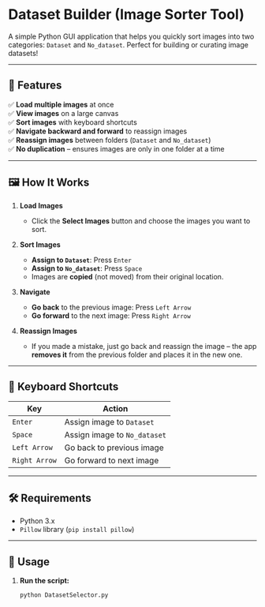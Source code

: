 # Dataset Builder (Image Sorter Tool)

A simple Python GUI application that helps you quickly sort images into two categories: `Dataset` and `No_dataset`. Perfect for building or curating image datasets!

---

## 🚀 Features

✅ **Load multiple images** at once  
✅ **View images** on a large canvas  
✅ **Sort images** with keyboard shortcuts  
✅ **Navigate backward and forward** to reassign images  
✅ **Reassign images** between folders (`Dataset` and `No_dataset`)  
✅ **No duplication** – ensures images are only in one folder at a time  

---

## 🖼️ How It Works

1. **Load Images**  
   - Click the **Select Images** button and choose the images you want to sort.

2. **Sort Images**  
   - **Assign to `Dataset`**: Press `Enter`  
   - **Assign to `No_dataset`**: Press `Space`  
   - Images are **copied** (not moved) from their original location.

3. **Navigate**  
   - **Go back** to the previous image: Press `Left Arrow`  
   - **Go forward** to the next image: Press `Right Arrow`

4. **Reassign Images**  
   - If you made a mistake, just go back and reassign the image – the app **removes it** from the previous folder and places it in the new one.

---

## 🔑 Keyboard Shortcuts

| Key           | Action                            |
|---------------|-----------------------------------|
| `Enter`       | Assign image to `Dataset`         |
| `Space`       | Assign image to `No_dataset`      |
| `Left Arrow`  | Go back to previous image         |
| `Right Arrow` | Go forward to next image          |

---

## 🛠️ Requirements

- Python 3.x
- `Pillow` library (`pip install pillow`)

---

## 📝 Usage

1. **Run the script:**

   ```bash
   python DatasetSelector.py
